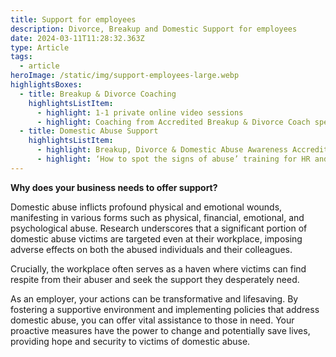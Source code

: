 ```yaml
---
title: Support for employees
description: Divorce, Breakup and Domestic Support for employees
date: 2024-03-11T11:28:32.363Z
type: Article
tags:
  - article
heroImage: /static/img/support-employees-large.webp
highlightsBoxes:
  - title: Breakup & Divorce Coaching
    highlightsListItem:
      - highlight: 1-1 private online video sessions
      - highlight: Coaching from Accredited Breakup & Divorce Coach specialists
  - title: Domestic Abuse Support
    highlightsListItem:
      - highlight: Breakup, Divorce & Domestic Abuse Awareness Accreditation for Corporates
      - highlight: ‘How to spot the signs of abuse’ training for HR and Management
---
```

**Why does your business needs to offer support?**

Domestic abuse inflicts profound physical and emotional wounds, manifesting in various forms such as physical, financial, emotional, and psychological abuse. Research underscores that a significant portion of domestic abuse victims are targeted even at their workplace, imposing adverse effects on both the abused individuals and their colleagues.

Crucially, the workplace often serves as a haven where victims can find respite from their abuser and seek the support they desperately need.

As an employer, your actions can be transformative and lifesaving. By fostering a supportive environment and implementing policies that address domestic abuse, you can offer vital assistance to those in need. Your proactive measures have the power to change and potentially save lives, providing hope and security to victims of domestic abuse.
